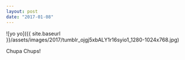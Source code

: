 ```yaml
---
layout: post
date: "2017-01-08"
---
```


![yo yo]({{ site.baseurl }}/assets/images/2017/tumblr_ojgj5xbALY1r16syio1_1280-1024x768.jpg)

Chupa Chups!
